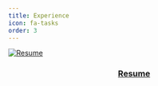 ```yaml
---
title: Experience
icon: fa-tasks
order: 3
---
```


<div class="row">
    <div class="4u 12u$(mobile)">
      <div class="item">
        <a href="resume.html" class="image fit"><img src="{{ 'assets/images/undraw_Online_cv_re_gn0a.png' | relative_url }}" alt="Resume" />
          <header>
            <h3>Resume</h3>
          </header>
        </a>
      </div>
    </div>
</div>
